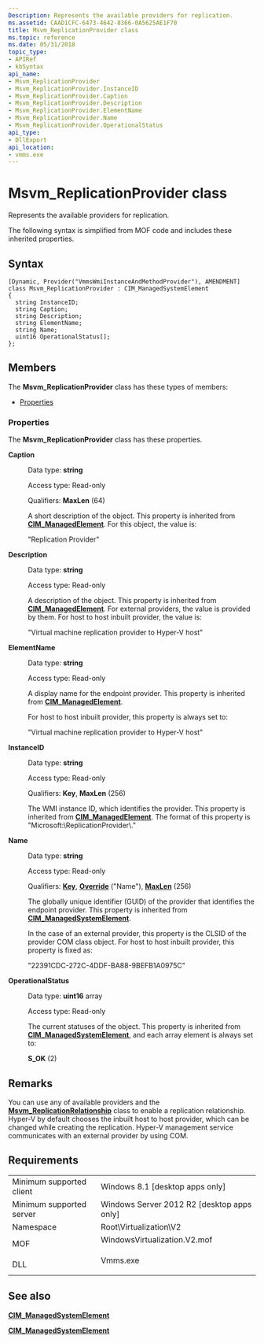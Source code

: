 ```yaml
---
Description: Represents the available providers for replication.
ms.assetid: CAAD1CFC-6473-4642-8366-0A5625AE1F70
title: Msvm_ReplicationProvider class
ms.topic: reference
ms.date: 05/31/2018
topic_type: 
- APIRef
- kbSyntax
api_name: 
- Msvm_ReplicationProvider
- Msvm_ReplicationProvider.InstanceID
- Msvm_ReplicationProvider.Caption
- Msvm_ReplicationProvider.Description
- Msvm_ReplicationProvider.ElementName
- Msvm_ReplicationProvider.Name
- Msvm_ReplicationProvider.OperationalStatus
api_type: 
- DllExport
api_location: 
- vmms.exe
---
```


# Msvm\_ReplicationProvider class

Represents the available providers for replication.

The following syntax is simplified from MOF code and includes these inherited properties.

## Syntax

``` syntax
[Dynamic, Provider("VmmsWmiInstanceAndMethodProvider"), AMENDMENT]
class Msvm_ReplicationProvider : CIM_ManagedSystemElement
{
  string InstanceID;
  string Caption;
  string Description;
  string ElementName;
  string Name;
  uint16 OperationalStatus[];
};
```

## Members

The **Msvm\_ReplicationProvider** class has these types of members:

-   [Properties](#properties)

### Properties

The **Msvm\_ReplicationProvider** class has these properties.

<dl> <dt>

**Caption**
</dt> <dd> <dl> <dt>

Data type: **string**
</dt> <dt>

Access type: Read-only
</dt> <dt>

Qualifiers: **MaxLen** (64)
</dt> </dl>

A short description of the object. This property is inherited from [**CIM\_ManagedElement**](https://docs.microsoft.com/previous-versions/windows/desktop/iscsitarg/cim-managedelement). For this object, the value is:

"Replication Provider"

</dd> <dt>

**Description**
</dt> <dd> <dl> <dt>

Data type: **string**
</dt> <dt>

Access type: Read-only
</dt> </dl>

A description of the object. This property is inherited from [**CIM\_ManagedElement**](https://docs.microsoft.com/previous-versions/windows/desktop/iscsitarg/cim-managedelement). For external providers, the value is provided by them. For host to host inbuilt provider, the value is:

"Virtual machine replication provider to Hyper-V host"

</dd> <dt>

**ElementName**
</dt> <dd> <dl> <dt>

Data type: **string**
</dt> <dt>

Access type: Read-only
</dt> </dl>

A display name for the endpoint provider. This property is inherited from [**CIM\_ManagedElement**](https://docs.microsoft.com/previous-versions/windows/desktop/iscsitarg/cim-managedelement).

For host to host inbuilt provider, this property is always set to:

"Virtual machine replication provider to Hyper-V host"

</dd> <dt>

**InstanceID**
</dt> <dd> <dl> <dt>

Data type: **string**
</dt> <dt>

Access type: Read-only
</dt> <dt>

Qualifiers: **Key**, **MaxLen** (256)
</dt> </dl>

The WMI instance ID, which identifies the provider. This property is inherited from [**CIM\_ManagedElement**](https://docs.microsoft.com/previous-versions/windows/desktop/iscsitarg/cim-managedelement). The format of this property is "Microsoft:<host-machine-name>\\ReplicationProvider\\<provider-Name>."

</dd> <dt>

**Name**
</dt> <dd> <dl> <dt>

Data type: **string**
</dt> <dt>

Access type: Read-only
</dt> <dt>

Qualifiers: [**Key**](https://docs.microsoft.com/windows/desktop/WmiSdk/key-qualifier), [**Override**](https://docs.microsoft.com/windows/desktop/WmiSdk/standard-qualifiers) ("Name"), [**MaxLen**](https://docs.microsoft.com/windows/desktop/WmiSdk/standard-qualifiers) (256)
</dt> </dl>

The globally unique identifier (GUID) of the provider that identifies the endpoint provider. This property is inherited from [**CIM\_ManagedSystemElement**](https://docs.microsoft.com/windows/desktop/CIMWin32Prov/cim-managedsystemelement).

In the case of an external provider, this property is the CLSID of the provider COM class object. For host to host inbuilt provider, this property is fixed as:

"22391CDC-272C-4DDF-BA88-9BEFB1A0975C"

</dd> <dt>

**OperationalStatus**
</dt> <dd> <dl> <dt>

Data type: **uint16** array
</dt> <dt>

Access type: Read-only
</dt> </dl>

The current statuses of the object. This property is inherited from [**CIM\_ManagedSystemElement**](https://docs.microsoft.com/windows/desktop/CIMWin32Prov/cim-managedsystemelement), and each array element is always set to:

<dl> <dt>

<span id="S_OK"></span><span id="s_ok"></span>**S\_OK** (2)
</dt> </dl>

</dd> </dl>

## Remarks

You can use any of available providers and the [**Msvm\_ReplicationRelationship**](msvm-replicationrelationship.md) class to enable a replication relationship. Hyper-V by default chooses the inbuilt host to host provider, which can be changed while creating the replication. Hyper-V management service communicates with an external provider by using COM.

## Requirements



|                                     |                                                                                                         |
|-------------------------------------|---------------------------------------------------------------------------------------------------------|
| Minimum supported client<br/> | Windows 8.1 \[desktop apps only\]<br/>                                                            |
| Minimum supported server<br/> | Windows Server 2012 R2 \[desktop apps only\]<br/>                                                 |
| Namespace<br/>                | Root\\Virtualization\\V2<br/>                                                                     |
| MOF<br/>                      | <dl> <dt>WindowsVirtualization.V2.mof</dt> </dl> |
| DLL<br/>                      | <dl> <dt>Vmms.exe</dt> </dl>                     |



## See also

<dl> <dt>

[**CIM\_ManagedSystemElement**](cim-managedsystemelement.md)
</dt> <dt>

[**CIM\_ManagedSystemElement**](https://docs.microsoft.com/windows/desktop/CIMWin32Prov/cim-managedsystemelement)
</dt> </dl>

 

 




